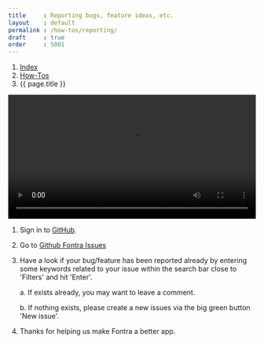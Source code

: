 ```yaml
---
title     : Reporting bugs, feature ideas, etc.
layout    : default
permalink : /how-tos/reporting/
draft     : true
order     : 5001
---
```


<nav aria-label="breadcrumb">
  <ol class="breadcrumb small">
    <li class="breadcrumb-item"><a href="{{ site.url }}">Index</a></li>
    <li class="breadcrumb-item"><a href="{{ site.url }}/how-tos">How-Tos</a></li>
    <li class="breadcrumb-item active" aria-current="page">{{ page.title }}</li>
  </ol>
</nav>

<video src="{{ site.url }}/videos/reporting-issues.mp4" controls="controls" style="width: 100%; max-width: 600px">
</video>


1. Sign in to [GitHub](https://github.com).

2. Go to [Github Fontra Issues](https://github.com/fontra/fontra/issues)

3. Have a look if your bug/feature has been reported already by entering some keywords related to your issue within the search bar close to 'Filters' and hit 'Enter'.

    a. If exists already, you may want to leave a comment.
    
    b. If nothing exists, please create a new issues via the big green button 'New issue'.

4. Thanks for helping us make Fontra a better app.


[Fontra Pak]: http://github.com/fontra/fontra-pak
[build Fontra from source]: ../building-fontra-from-source
[GitHub]: http://github.com
[Actions]: http://github.com/fontra/fontra-pak/actions

